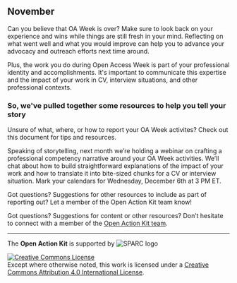 ## November
Can you believe that OA Week is over? Make sure to look back on your experience and wins while things are still fresh in your mind. Reflecting on what went well and what you would improve can help you to advance your advocacy and outreach efforts next time around.  

Plus, the work you do during Open Access Week is part of your professional identity and accomplishments.  It's important to communicate this expertise and the impact of your work in CV, interview situations, and other professional contexts.  

### So, we've pulled together some resources to help you tell your story

Unsure of what, where, or how to report your OA Week activites?  Check out this document for tips and resources. 


Speaking of storytelling, next month we’re holding a webinar on crafting a professional competency narrative around your OA Week activities. We’ll chat about how to build straightforward explanations of the impact of your work and how to translate it into bite-sized chunks for a CV or interview situation. Mark your calendars for Wednesday, December 6th at 3 PM ET. 

Got questions? Suggestions for other resources to include as part of reporting out? Let a member of the Open Action Kit team know!

Got questions? Suggestions for content or other resources? Don’t hesitate to connect with a member of the [Open Action Kit team](https://sparcopen.github.io/Open-Action-Kit/team).

--------------------

The **Open Action Kit** is supported by  ![SPARC logo](https://github.com/sparcopen/Open-Action-Kit/blob/master/docs/_images/tiny_sparc.png?raw=true)

<a rel="license" href="http://creativecommons.org/licenses/by/4.0/"><img alt="Creative Commons License" style="border-width:0" src="https://i.creativecommons.org/l/by/4.0/80x15.png" /></a><br />Except where otherwise noted, this work is licensed under a <a rel="license" href="http://creativecommons.org/licenses/by/4.0/">Creative Commons Attribution 4.0 International License</a>.
